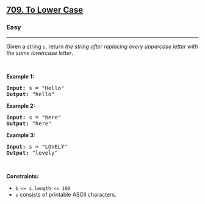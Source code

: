 <h2><a href="https://leetcode.com/problems/to-lower-case/">709. To Lower Case</a></h2><h3>Easy</h3><hr><div><p>Given a string <code>s</code>, return <em>the string after replacing every uppercase letter with the same lowercase letter</em>.</p>

<p>&nbsp;</p>
<p><strong>Example 1:</strong></p>

<pre><strong>Input:</strong> s = "Hello"
<strong>Output:</strong> "hello"
</pre>

<p><strong>Example 2:</strong></p>

<pre><strong>Input:</strong> s = "here"
<strong>Output:</strong> "here"
</pre>

<p><strong>Example 3:</strong></p>

<pre><strong>Input:</strong> s = "LOVELY"
<strong>Output:</strong> "lovely"
</pre>

<p>&nbsp;</p>
<p><strong>Constraints:</strong></p>

<ul>
	<li><code>1 &lt;= s.length &lt;= 100</code></li>
	<li><code>s</code> consists of printable ASCII characters.</li>
</ul>
</div>